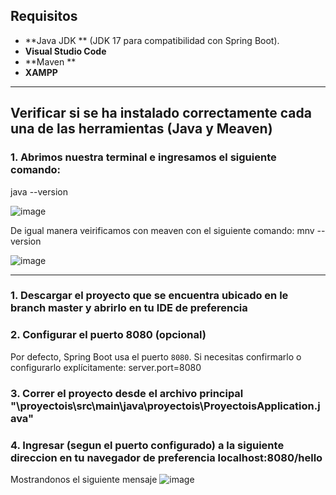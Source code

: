 ## Requisitos 
- **Java JDK ** (JDK 17 para compatibilidad con Spring Boot).
- **Visual Studio Code**
- **Maven ** 
- **XAMPP**
---
## Verificar si se ha instalado correctamente cada una de las herramientas (Java y Meaven)
### 1. Abrimos nuestra terminal e ingresamos el siguiente comando:
  java --version
  
  ![image](https://github.com/user-attachments/assets/af70015a-2464-4a3d-ad58-e0fa69319ccd)

 
  De igual manera veirificamos con meaven con el siguiente comando:
  mnv --version
  
  ![image](https://github.com/user-attachments/assets/5d8e8375-4ce4-4fea-a75e-331896b16bcd)


---

### 1. Descargar el proyecto que se encuentra ubicado en le branch master y abrirlo en tu IDE de preferencia

### 2. Configurar el puerto 8080 (opcional)
Por defecto, Spring Boot usa el puerto `8080`. Si necesitas confirmarlo o configurarlo explícitamente:
  server.port=8080
### 3. Correr el proyecto desde el archivo principal "\proyectois\src\main\java\proyectois\ProyectoisApplication.java"
### 4. Ingresar (segun el puerto configurado) a la siguiente direccion en tu navegador de preferencia localhost:8080/hello
Mostrandonos el siguiente mensaje
![image](https://github.com/user-attachments/assets/e6f7e892-3231-480a-9ee8-a6b5b3d062a3)
